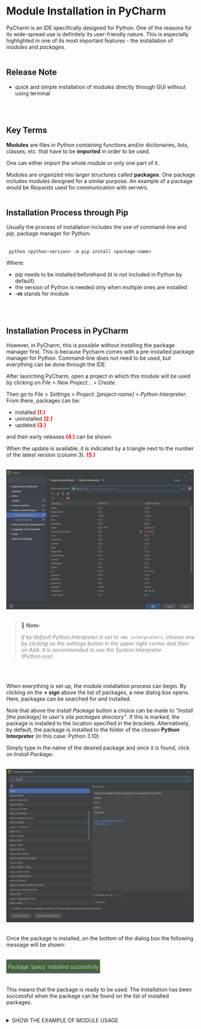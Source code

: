 # Module Installation in PyCharm

PyCharm is an IDE specifically designed for Python. One of the reasons for its wide-spread use is definitely its user-friendly nature. This is especially highlighted in one of its most important features - the installation of *modules* and *packages*.
<br>
</br>

## Release Note
* quick and simple installation of modules directly through GUI without using terminal
<br>
</br>

## Key Terms

**Modules** are files in Python containing functions and/or dictionaries, lists, classes, etc. that have to be **imported** in order to be used. 

One can either import the whole module or only one part of it.

Modules are organized into larger structures called **packages**. One package includes modules designed for a similar purpose. An example of a package would be *Requests* used for communication with servers.
<br>
</br>

## Installation Process through Pip

Usually the process of installation includes the use of command-line and *pip*, package manager for Python:
<br>
</br>

```
 python <python-version> -m pip install <package-name>
```

Where:
* pip needs to be installed beforehand (it is not included in Python by default)
* the version of Python is needed only when multiple ones are installed
* **-m** stands for module
<br>
</br>

## Installation Process in PyCharm

However, in PyCharm, this is possible without installing the package manager first. This is because Pycharm comes with a pre-installed package manager for Python. Command-line does not need to be used, but everything can be done through the IDE.

After launching PyCharm, open a project in which this module will be used by clicking on *File* > *New Project...* > *Create*. 

Then go to *File* > *Settings* > *Project: \[project-name\]* > *Python Interpreter*. From there, packages can be:

* installed <span style="color:red">**(1.)**</span>
* uninstalled <span style="color:red">**(2.)**</span>
* updated <span style="color:red">**(3.)**</span>

and their early releases <span style="color:red">**(4.)**</span> can be shown.

When the update is available, it is indicated by a triangle next to the number of the latest version (column 3). <span style="color:red">**(5.)**</span>
<br>
</br>

![Package Manager](https://github.com/thlupic2703/task/blob/master/module_manager.PNG?raw=true)
<br>
</br>

> :pushpin: **Note:**
>
><span style="color:grey">*If by default Python Interpreter is set to `<No interpreter>`, choose one by clicking on the settings button in the upper right corner and then on *Add*. It is recommended to use the System Interpreter (Python.exe).*</span>
<br>
</br>

When everything is set up, the module installation process can begin. By clicking on the **+ sign** above the list of packages, a new dialog box opens. Here, packages can be searched for and installed. 

Note that above the *Install Package* button a choice can be made to *"Install [the package] to user's site packages directory"*. If this is marked, the package is installed to the location specified in the brackets. Alternatively, by default, the package is installed to the folder of the chosen **Python Interpreter** (in this case: Python 3.10).

Simply type in the name of the desired package and once it is found, click on *Install Package*:
<br>
</br>

![Installing a New Package](https://github.com/thlupic2703/task/blob/master/spacy.PNG?raw=true)
<br>
</br>

Once the package is installed, on the bottom of the dialog box the following message will be shown:
<br>
</br>

![Successful Installation](https://github.com/thlupic2703/task/blob/master/success.PNG?raw=true)
<br>
</br>

This means that the package is ready to be used. The installation has been successful when the package can be found on the list of installed packages.
<br>
</br>

<details>
  <summary markdown="span">SHOW THE EXAMPLE OF MODULE USAGE</summary>

When installing, for example, Spacy, as in the picture above, the English dictionary (en_core_web_sm) needs to be installed separately. This is done by writing and running the following code:
<br>
</br>

```python
import spacy
spacy.cli.download("en_core_web_sm")
```
<br>
</br>

Once everything is installed with no error messages popping up, the module and its dictionary can successfuly be used for natural language processing in Python:
<br>
</br>

```python
import spacy
nlp = spacy.load("en_core_web_sm")

doc = nlp("In 2020, Apple made a profit of $10 million dollars in the U.S. only.")

for token in doc:
    print(token.text, token.pos_, token.dep_)
```
</details>